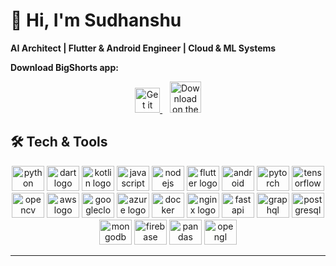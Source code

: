 # 👋 Hi, I'm Sudhanshu  

**AI Architect | Flutter & Android Engineer | Cloud & ML Systems**



**Download BigShorts app:**  

<p align="center">
  <a href="https://play.google.com/store/apps/details?id=com.bigshorts.flutterapp&pcampaignid=web_share">
    <img src="https://upload.wikimedia.org/wikipedia/commons/7/78/Google_Play_Store_badge_EN.svg" height="40" alt="Get it on Google Play" />
  </a>
  &nbsp;&nbsp;
  <a href="https://apps.apple.com/in/app/bigshorts/id6450892011">
    <img src="https://upload.wikimedia.org/wikipedia/commons/3/3c/Download_on_the_App_Store_Badge.svg" height="50" alt="Download on the App Store" />
  </a>
</p>


## 🛠️ Tech & Tools  

<p align="center">
  <img src="https://cdn.jsdelivr.net/gh/devicons/devicon/icons/python/python-original.svg" height="40" width="52" alt="python logo" />
  <img src="https://cdn.jsdelivr.net/gh/devicons/devicon/icons/dart/dart-original.svg" height="40" width="52" alt="dart logo" />
  <img src="https://cdn.jsdelivr.net/gh/devicons/devicon/icons/kotlin/kotlin-original.svg" height="40" width="52" alt="kotlin logo" />
  <img src="https://cdn.jsdelivr.net/gh/devicons/devicon/icons/javascript/javascript-original.svg" height="40" width="52" alt="javascript logo" />
  <img src="https://cdn.jsdelivr.net/gh/devicons/devicon/icons/nodejs/nodejs-original.svg" height="40" width="52" alt="nodejs logo" />
  <img src="https://cdn.jsdelivr.net/gh/devicons/devicon/icons/flutter/flutter-original.svg" height="40" width="52" alt="flutter logo" />
  <img src="https://cdn.jsdelivr.net/gh/devicons/devicon/icons/android/android-original.svg" height="40" width="52" alt="android logo" />
  <img src="https://cdn.jsdelivr.net/gh/devicons/devicon/icons/pytorch/pytorch-original.svg" height="40" width="52" alt="pytorch logo" />
  <img src="https://cdn.jsdelivr.net/gh/devicons/devicon/icons/tensorflow/tensorflow-original.svg" height="40" width="52" alt="tensorflow logo" />
  <img src="https://cdn.jsdelivr.net/gh/devicons/devicon/icons/opencv/opencv-original.svg" height="40" width="52" alt="opencv logo" />
  <img src="https://cdn.jsdelivr.net/gh/devicons/devicon/icons/amazonwebservices/amazonwebservices-original-wordmark.svg" height="40" width="52" alt="aws logo" />
  <img src="https://cdn.jsdelivr.net/gh/devicons/devicon/icons/googlecloud/googlecloud-original.svg" height="40" width="52" alt="googlecloud logo" />
  <img src="https://cdn.jsdelivr.net/gh/devicons/devicon/icons/azure/azure-original.svg" height="40" width="52" alt="azure logo" />
  <img src="https://cdn.jsdelivr.net/gh/devicons/devicon/icons/docker/docker-original.svg" height="40" width="52" alt="docker logo" />
  <img src="https://cdn.jsdelivr.net/gh/devicons/devicon/icons/nginx/nginx-original.svg" height="40" width="52" alt="nginx logo" />
  <img src="https://cdn.jsdelivr.net/gh/devicons/devicon/icons/fastapi/fastapi-original.svg" height="40" width="52" alt="fastapi logo" />
  <img src="https://cdn.jsdelivr.net/gh/devicons/devicon/icons/graphql/graphql-plain.svg" height="40" width="52" alt="graphql logo" />
  <img src="https://cdn.jsdelivr.net/gh/devicons/devicon/icons/postgresql/postgresql-original.svg" height="40" width="52" alt="postgresql logo" />
  <img src="https://cdn.jsdelivr.net/gh/devicons/devicon/icons/mongodb/mongodb-original.svg" height="40" width="52" alt="mongodb logo" />
  <img src="https://cdn.jsdelivr.net/gh/devicons/devicon/icons/firebase/firebase-plain.svg" height="40" width="52" alt="firebase logo" />
  <img src="https://cdn.jsdelivr.net/gh/devicons/devicon/icons/pandas/pandas-original.svg" height="40" width="52" alt="pandas logo" />
  <img src="https://cdn.jsdelivr.net/gh/devicons/devicon/icons/opengl/opengl-original.svg" height="40" width="52" alt="opengl logo" />
</p>

---
